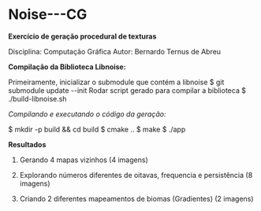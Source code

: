 # Noise---CG

**Exercício de geração procedural de texturas**

Disciplina: Computação Gráfica
Autor: Bernardo Ternus de Abreu

**Compilação da Biblioteca Libnoise:**

Primeiramente, inicializar o submodule que contém a libnoise
$ git submodule update --init
Rodar script gerado para compilar a biblioteca
$ ./build-libnoise.sh

*Compilando e executando o código da geração:*

$ mkdir -p build && cd build
$ cmake ..
$ make
$ ./app

**Resultados**

1) Gerando 4 mapas vizinhos (4 imagens)

2) Explorando números diferentes de oitavas, frequencia e persistência (8 imagens)

3) Criando 2 diferentes mapeamentos de biomas (Gradientes) (2 imagens)

